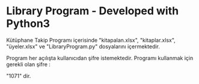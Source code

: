 # Library Program - Developed with Python3

Kütüphane Takip Programı içerisinde "kitapalan.xlsx", "kitaplar.xlsx", "üyeler.xlsx" ve "LibraryProgram.py" dosyalarını içermektedir.

Program her açılışta kullanıcıdan şifre istemektedir. Programı kullanmak için gerekli olan şifre : 

"1071" dir.

